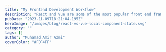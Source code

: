 ```yaml
---
title: "My Frontend Development Workflow"
description: "React and Vue are some of the most popular front end frameworks that makes the web application becomes Single Page Application (SPA). Those frameworks using components approach for building UI for web application. So, it is necessary to have some kind of temporary data store for each component that can store any value and update the UI and content based on the value stored."
pubDate: "2023-11-09T18:21:04.195Z"
heroImage: "/images/blog/react-vs-vue-local-component-state.svg"
category: ""
tags: []
author: "Muhamad Amir Azmi"
coverColor: "#FDF4FF"
---
```

